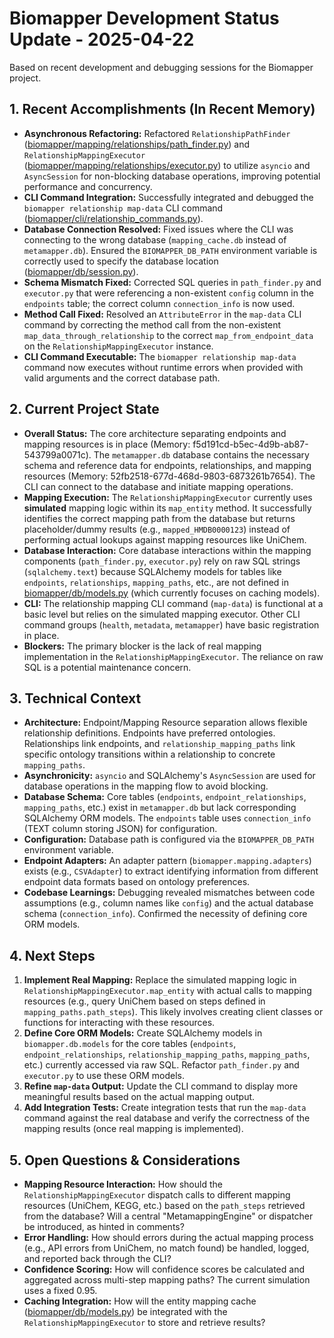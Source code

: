 # Biomapper Development Status Update - 2025-04-22

Based on recent development and debugging sessions for the Biomapper project.

## 1. Recent Accomplishments (In Recent Memory)
- **Asynchronous Refactoring:** Refactored `RelationshipPathFinder` ([biomapper/mapping/relationships/path_finder.py](cci:7://file:///home/ubuntu/biomapper/biomapper/mapping/relationships/path_finder.py:0:0-0:0)) and `RelationshipMappingExecutor` ([biomapper/mapping/relationships/executor.py](cci:7://file:///home/ubuntu/biomapper/biomapper/mapping/relationships/executor.py:0:0-0:0)) to utilize `asyncio` and `AsyncSession` for non-blocking database operations, improving potential performance and concurrency.
- **CLI Command Integration:** Successfully integrated and debugged the `biomapper relationship map-data` CLI command ([biomapper/cli/relationship_commands.py](cci:7://file:///home/ubuntu/biomapper/biomapper/cli/relationship_commands.py:0:0-0:0)).
- **Database Connection Resolved:** Fixed issues where the CLI was connecting to the wrong database (`mapping_cache.db` instead of `metamapper.db`). Ensured the `BIOMAPPER_DB_PATH` environment variable is correctly used to specify the database location ([biomapper/db/session.py](cci:7://file:///home/ubuntu/biomapper/biomapper/db/session.py:0:0-0:0)).
- **Schema Mismatch Fixed:** Corrected SQL queries in `path_finder.py` and `executor.py` that were referencing a non-existent `config` column in the `endpoints` table; the correct column `connection_info` is now used.
- **Method Call Fixed:** Resolved an `AttributeError` in the `map-data` CLI command by correcting the method call from the non-existent `map_data_through_relationship` to the correct `map_from_endpoint_data` on the `RelationshipMappingExecutor` instance.
- **CLI Command Executable:** The `biomapper relationship map-data` command now executes without runtime errors when provided with valid arguments and the correct database path.

## 2. Current Project State
- **Overall Status:** The core architecture separating endpoints and mapping resources is in place (Memory: f5d191cd-b5ec-4d9b-ab87-543799a0071c). The `metamapper.db` database contains the necessary schema and reference data for endpoints, relationships, and mapping resources (Memory: 52fb2518-677d-468d-9803-6873261b7654). The CLI can connect to the database and initiate mapping operations.
- **Mapping Execution:** The `RelationshipMappingExecutor` currently uses **simulated** mapping logic within its `map_entity` method. It successfully identifies the correct mapping path from the database but returns placeholder/dummy results (e.g., `mapped_HMDB0000123`) instead of performing actual lookups against mapping resources like UniChem.
- **Database Interaction:** Core database interactions within the mapping components (`path_finder.py`, `executor.py`) rely on raw SQL strings (`sqlalchemy.text`) because SQLAlchemy models for tables like `endpoints`, `relationships`, `mapping_paths`, etc., are not defined in [biomapper/db/models.py](cci:7://file:///home/ubuntu/biomapper/biomapper/db/models.py:0:0-0:0) (which currently focuses on caching models).
- **CLI:** The relationship mapping CLI command (`map-data`) is functional at a basic level but relies on the simulated mapping executor. Other CLI command groups (`health`, `metadata`, `metamapper`) have basic registration in place.
- **Blockers:** The primary blocker is the lack of real mapping implementation in the `RelationshipMappingExecutor`. The reliance on raw SQL is a potential maintenance concern.

## 3. Technical Context
- **Architecture:** Endpoint/Mapping Resource separation allows flexible relationship definitions. Endpoints have preferred ontologies. Relationships link endpoints, and `relationship_mapping_paths` link specific ontology transitions within a relationship to concrete `mapping_paths`.
- **Asynchronicity:** `asyncio` and SQLAlchemy's `AsyncSession` are used for database operations in the mapping flow to avoid blocking.
- **Database Schema:** Core tables (`endpoints`, `endpoint_relationships`, `mapping_paths`, etc.) exist in `metamapper.db` but lack corresponding SQLAlchemy ORM models. The `endpoints` table uses `connection_info` (TEXT column storing JSON) for configuration.
- **Configuration:** Database path is configured via the `BIOMAPPER_DB_PATH` environment variable.
- **Endpoint Adapters:** An adapter pattern (`biomapper.mapping.adapters`) exists (e.g., `CSVAdapter`) to extract identifying information from different endpoint data formats based on ontology preferences.
- **Codebase Learnings:** Debugging revealed mismatches between code assumptions (e.g., column names like `config`) and the actual database schema (`connection_info`). Confirmed the necessity of defining core ORM models.

## 4. Next Steps
1.  **Implement Real Mapping:** Replace the simulated mapping logic in `RelationshipMappingExecutor.map_entity` with actual calls to mapping resources (e.g., query UniChem based on steps defined in `mapping_paths.path_steps`). This likely involves creating client classes or functions for interacting with these resources.
2.  **Define Core ORM Models:** Create SQLAlchemy models in `biomapper.db.models` for the core tables (`endpoints`, `endpoint_relationships`, `relationship_mapping_paths`, `mapping_paths`, etc.) currently accessed via raw SQL. Refactor `path_finder.py` and `executor.py` to use these ORM models.
3.  **Refine `map-data` Output:** Update the CLI command to display more meaningful results based on the actual mapping output.
4.  **Add Integration Tests:** Create integration tests that run the `map-data` command against the real database and verify the correctness of the mapping results (once real mapping is implemented).

## 5. Open Questions & Considerations
- **Mapping Resource Interaction:** How should the `RelationshipMappingExecutor` dispatch calls to different mapping resources (UniChem, KEGG, etc.) based on the `path_steps` retrieved from the database? Will a central "MetamappingEngine" or dispatcher be introduced, as hinted in comments?
- **Error Handling:** How should errors during the actual mapping process (e.g., API errors from UniChem, no match found) be handled, logged, and reported back through the CLI?
- **Confidence Scoring:** How will confidence scores be calculated and aggregated across multi-step mapping paths? The current simulation uses a fixed 0.95.
- **Caching Integration:** How will the entity mapping cache ([biomapper/db/models.py](cci:7://file:///home/ubuntu/biomapper/biomapper/db/models.py:0:0-0:0)) be integrated with the `RelationshipMappingExecutor` to store and retrieve results?
